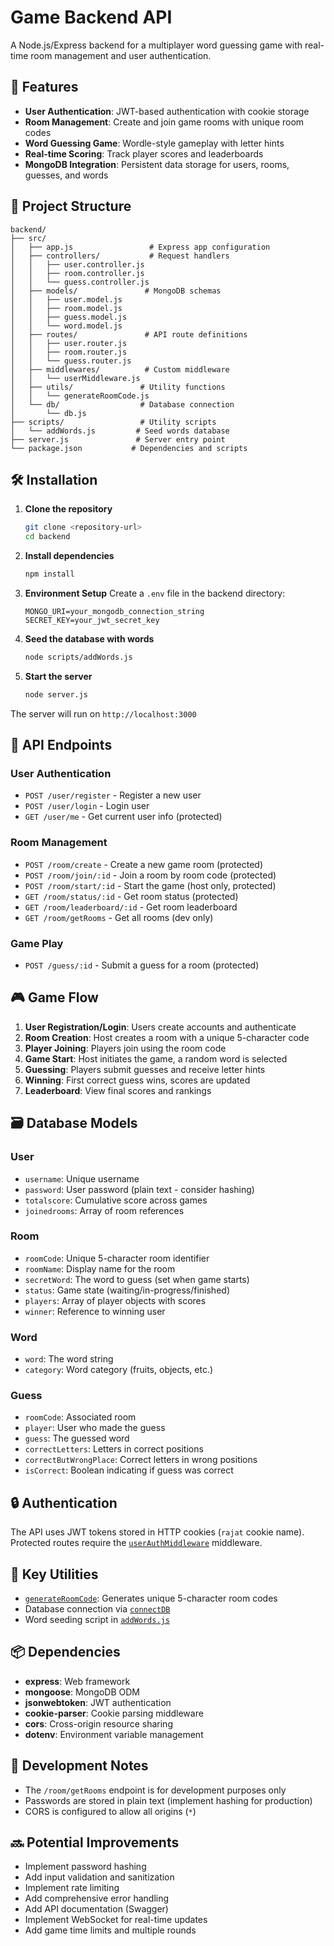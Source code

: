 # Game Backend API

A Node.js/Express backend for a multiplayer word guessing game with real-time room management and user authentication.

## 🚀 Features

- **User Authentication**: JWT-based authentication with cookie storage
- **Room Management**: Create and join game rooms with unique room codes
- **Word Guessing Game**: Wordle-style gameplay with letter hints
- **Real-time Scoring**: Track player scores and leaderboards
- **MongoDB Integration**: Persistent data storage for users, rooms, guesses, and words

## 📁 Project Structure

```
backend/
├── src/
│   ├── app.js                 # Express app configuration
│   ├── controllers/           # Request handlers
│   │   ├── user.controller.js
│   │   ├── room.controller.js
│   │   └── guess.controller.js
│   ├── models/               # MongoDB schemas
│   │   ├── user.model.js
│   │   ├── room.model.js
│   │   ├── guess.model.js
│   │   └── word.model.js
│   ├── routes/               # API route definitions
│   │   ├── user.router.js
│   │   ├── room.router.js
│   │   └── guess.router.js
│   ├── middlewares/          # Custom middleware
│   │   └── userMiddleware.js
│   ├── utils/               # Utility functions
│   │   └── generateRoomCode.js
│   └── db/                  # Database connection
│       └── db.js
├── scripts/                 # Utility scripts
│   └── addWords.js         # Seed words database
├── server.js               # Server entry point
└── package.json           # Dependencies and scripts
```

## 🛠️ Installation

1. **Clone the repository**
   ```bash
   git clone <repository-url>
   cd backend
   ```

2. **Install dependencies**
   ```bash
   npm install
   ```

3. **Environment Setup**
   Create a `.env` file in the backend directory:
   ```env
   MONGO_URI=your_mongodb_connection_string
   SECRET_KEY=your_jwt_secret_key
   ```

4. **Seed the database with words**
   ```bash
   node scripts/addWords.js
   ```

5. **Start the server**
   ```bash
   node server.js
   ```

The server will run on `http://localhost:3000`

## 📡 API Endpoints

### User Authentication
- `POST /user/register` - Register a new user
- `POST /user/login` - Login user
- `GET /user/me` - Get current user info (protected)

### Room Management
- `POST /room/create` - Create a new game room (protected)
- `POST /room/join/:id` - Join a room by room code (protected)
- `POST /room/start/:id` - Start the game (host only, protected)
- `GET /room/status/:id` - Get room status (protected)
- `GET /room/leaderboard/:id` - Get room leaderboard
- `GET /room/getRooms` - Get all rooms (dev only)

### Game Play
- `POST /guess/:id` - Submit a guess for a room (protected)

## 🎮 Game Flow

1. **User Registration/Login**: Users create accounts and authenticate
2. **Room Creation**: Host creates a room with a unique 5-character code
3. **Player Joining**: Players join using the room code
4. **Game Start**: Host initiates the game, a random word is selected
5. **Guessing**: Players submit guesses and receive letter hints
6. **Winning**: First correct guess wins, scores are updated
7. **Leaderboard**: View final scores and rankings

## 🗃️ Database Models

### User
- `username`: Unique username
- `password`: User password (plain text - consider hashing)
- `totalscore`: Cumulative score across games
- `joinedrooms`: Array of room references

### Room
- `roomCode`: Unique 5-character room identifier
- `roomName`: Display name for the room
- `secretWord`: The word to guess (set when game starts)
- `status`: Game state (waiting/in-progress/finished)
- `players`: Array of player objects with scores
- `winner`: Reference to winning user

### Word
- `word`: The word string
- `category`: Word category (fruits, objects, etc.)

### Guess
- `roomCode`: Associated room
- `player`: User who made the guess
- `guess`: The guessed word
- `correctLetters`: Letters in correct positions
- `correctButWrongPlace`: Correct letters in wrong positions
- `isCorrect`: Boolean indicating if guess was correct

## 🔒 Authentication

The API uses JWT tokens stored in HTTP cookies (`rajat` cookie name). Protected routes require the [`userAuthMiddleware`](src/middlewares/userMiddleware.js) middleware.

## 🔧 Key Utilities

- [`generateRoomCode`](src/utils/generateRoomCode.js): Generates unique 5-character room codes
- Database connection via [`connectDB`](src/db/db.js)
- Word seeding script in [`addWords.js`](scripts/addWords.js)

## 📦 Dependencies

- **express**: Web framework
- **mongoose**: MongoDB ODM
- **jsonwebtoken**: JWT authentication
- **cookie-parser**: Cookie parsing middleware
- **cors**: Cross-origin resource sharing
- **dotenv**: Environment variable management

## 🚧 Development Notes

- The `/room/getRooms` endpoint is for development purposes only
- Passwords are stored in plain text (implement hashing for production)
- CORS is configured to allow all origins (`*`)

## 🔜 Potential Improvements

- Implement password hashing
- Add input validation and sanitization
- Implement rate limiting
- Add comprehensive error handling
- Add API documentation (Swagger)
- Implement WebSocket for real-time updates
- Add game time limits and multiple rounds